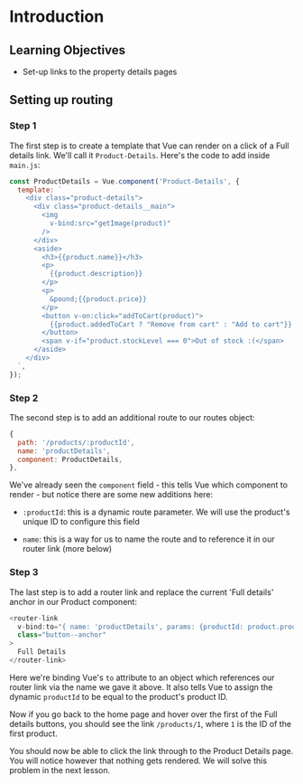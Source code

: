 # Introduction

## Learning Objectives

- Set-up links to the property details pages

## Setting up routing

### Step 1

The first step is to create a template that Vue can render on a click of a Full details link. We'll call it `Product-Details`. Here's the code to add inside `main.js`:

```js
const ProductDetails = Vue.component('Product-Details', {
  template: `
    <div class="product-details">
      <div class="product-details__main">
        <img
          v-bind:src="getImage(product)"
        />
      </div>
      <aside>
        <h3>{{product.name}}</h3>
        <p>
          {{product.description}}
        </p>
        <p>
          &pound;{{product.price}}
        </p>
        <button v-on:click="addToCart(product)">
          {{product.addedToCart ? "Remove from cart" : "Add to cart"}}
        </button>
        <span v-if="product.stockLevel === 0">Out of stock :(</span>
      </aside>
    </div>
  `,
});
```

### Step 2

The second step is to add an additional route to our routes object:

```js
{
  path: '/products/:productId',
  name: 'productDetails',
  component: ProductDetails,
},
```

We've already seen the `component` field - this tells Vue which component to render - but notice there are some new additions here:

- `:productId`: this is a dynamic route parameter. We will use the product's unique ID to configure this field

- `name`: this is a way for us to name the route and to reference it in our router link (more below)

### Step 3

The last step is to add a router link and replace the current 'Full details' anchor in our Product component:

```js
<router-link
  v-bind:to="{ name: 'productDetails', params: {productId: product.productId} }"
  class="button--anchor"
>
  Full Details
</router-link>
```

Here we're binding Vue's `to` attribute to an object which references our router link via the name we gave it above. It also tells Vue to assign the dynamic `productId` to be equal to the product's product ID.

Now if you go back to the home page and hover over the first of the Full details buttons, you should see the link `/products/1`, where `1` is the ID of the first product.

You should now be able to click the link through to the Product Details page. You will notice however that nothing gets rendered. We will solve this problem in the next lesson.
